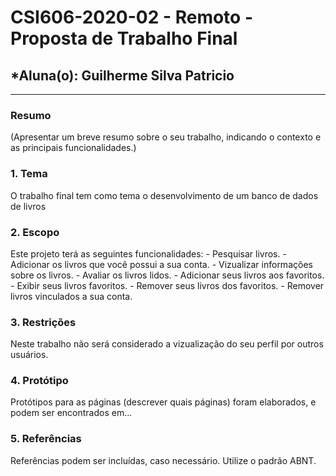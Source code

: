 # **CSI606-2020-02 - Remoto - Proposta de Trabalho Final**
## *Aluna(o): Guilherme Silva Patricio

--------------

<!-- Descrever um resumo sobre o trabalho. -->

### Resumo

  (Apresentar um breve resumo sobre o seu trabalho, indicando o contexto e as principais funcionalidades.)

<!-- Apresentar o tema. -->
### 1. Tema

  O trabalho final tem como tema o desenvolvimento de um banco de dados de livros

<!-- Descrever e limitar o escopo da aplicação. -->
### 2. Escopo

  Este projeto terá as seguintes funcionalidades:
    - Pesquisar livros.
    - Adicionar os livros que você possui a sua conta.
    - Vizualizar informações sobre os livros.
    - Avaliar os livros lidos.
    - Adicionar seus livros aos favoritos.
    - Exibir seus livros favoritos.
    - Remover seus livros dos favoritos.
    - Remover livros vinculados a sua conta.

<!-- Apresentar restrições de funcionalidades e de escopo. -->
### 3. Restrições

  Neste trabalho não será considerado a vizualização do seu perfil por outros usuários.

<!-- Construir alguns protótipos para a aplicação, disponibilizá-los no Github e descrever o que foi considerado. //-->
### 4. Protótipo

  Protótipos para as páginas (descrever quais páginas) foram elaborados, e podem ser encontrados em...

### 5. Referências

  Referências podem ser incluídas, caso necessário. Utilize o padrão ABNT.
